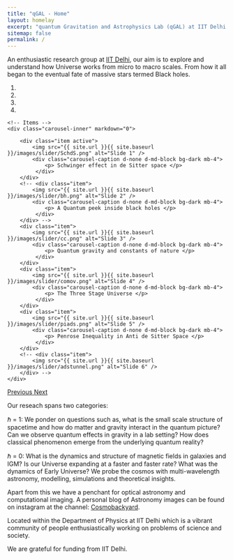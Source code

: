 ```yaml
---
title: "qGAL - Home"
layout: homelay
excerpt: "quantum Gravitation and Astrophysics Lab (qGAL) at IIT Delhi."
sitemap: false
permalink: /
---
```


An enthusiastic research group at [IIT Delhi](http://www.iitd.ac.in), our aim is to explore and understand how Universe works from micro to macro scales. From how it all began to the eventual fate of massive stars termed Black holes.


<div markdown="0" id="carousel" class="carousel slide" data-ride="carousel" data-interval="3000" data-pause="hover" >
    <!-- Menu -->
    <ol class="carousel-indicators" my-4>
        <li data-target="#carousel" data-slide-to="0" class="active"></li>
        <li data-target="#carousel" data-slide-to="1"></li>
        <li data-target="#carousel" data-slide-to="2"></li>
        <li data-target="#carousel" data-slide-to="3"></li>
        <!-- <li data-target="#carousel" data-slide-to="4"></li> -->
        <!-- <li data-target="#carousel" data-slide-to="5"></li> -->
    </ol>

    <!-- Items -->
    <div class="carousel-inner" markdown="0">

        <div class="item active">
            <img src="{{ site.url }}{{ site.baseurl }}/images/slider/SchdS.png" alt="Slide 1" />
            <div class="carousel-caption d-none d-md-block bg-dark mb-4">
                <p> Schwinger effect in de Sitter space </p>
             </div>   
        </div>
        <!-- <div class="item">
            <img src="{{ site.url }}{{ site.baseurl }}/images/slider/bh.png" alt="Slide 2" />
            <div class="carousel-caption d-none d-md-block bg-dark mb-4">
                <p> A Quantum peek inside black holes </p>
             </div>
        </div> -->
        <div class="item">
            <img src="{{ site.url }}{{ site.baseurl }}/images/slider/cc.png" alt="Slide 3" />
            <div class="carousel-caption d-none d-md-block bg-dark mb-4">
                <p> Quantum gravity and constants of nature </p>
             </div>
        </div>
        <div class="item">
            <img src="{{ site.url }}{{ site.baseurl }}/images/slider/comov.png" alt="Slide 4" />
            <div class="carousel-caption d-none d-md-block bg-dark mb-4">
                <p> The Three Stage Universe </p>
             </div>
        </div>
        <div class="item">
            <img src="{{ site.url }}{{ site.baseurl }}/images/slider/piads.png" alt="Slide 5" />
            <div class="carousel-caption d-none d-md-block bg-dark mb-4">
                <p> Penrose Inequality in Anti de Sitter Space </p>
             </div>
        </div>
        <!-- <div class="item">
            <img src="{{ site.url }}{{ site.baseurl }}/images/slider/adstunnel.png" alt="Slide 6" />
        </div> -->       
    </div>
  <a class="left carousel-control" href="#carousel" role="button" data-slide="prev">
    <span class="glyphicon glyphicon-chevron-left" aria-hidden="true"></span>
    <span class="sr-only">Previous</span>
  </a>
  <a class="right carousel-control" href="#carousel" role="button" data-slide="next">
    <span class="glyphicon glyphicon-chevron-right" aria-hidden="true"></span>
    <span class="sr-only">Next</span>
  </a>
</div>


Our reseach spans two categories:

<span>&#8463;</span> = 1: We ponder on questions such as, what is the small scale structure of spacetime and how do matter and gravity interact in the quantum picture? Can we observe quantum effects in gravity in a lab setting? How does classical phenomenon emerge from the underlying quantum reality?

<span>&#8463;</span> = 0: What is the dynamics and structure of magnetic fields in galaxies and IGM? Is our Universe expanding at a faster and faster rate? What was the dynamics of Early Universe? We probe the cosmos with multi-wavelength astronomy, modelling, simulations and theoretical insights. 

Apart from this we have a penchant for optical astronomy and computational imaging. A personal blog of Astronomy images can be found on instagram at the channel: <a href="https://www.instagram.com/cosmobackyard/">Cosmobackyard</a>.

<!-- For more details see [Research](research). -->

Located within the Department of Physics at IIT Delhi which is a vibrant community of people enthusiastically working on problems of science and society.


We are grateful for funding from IIT Delhi.


<!-- <figure class="fourth">
  <img src="{{ site.url }}{{ site.baseurl }}/images/logopic/Logo_IITD.png" style="width: 95px">
  <img src="{{ site.url }}{{ site.baseurl }}/images/logopic/Logo_Nanofront.jpg" style="width: 110px">
  <img src="{{ site.url }}{{ site.baseurl }}/images/logopic/Logo_NWO.jpg" style="width: 120px">
  <img src="{{ site.url }}{{ site.baseurl }}/images/logopic/Logo_ERC.jpg" style="width: 110px">
</figure> -->
